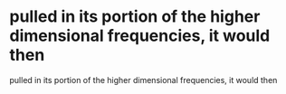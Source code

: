 # pulled in its portion of the higher dimensional frequencies, it would then

pulled in its portion of the higher dimensional frequencies, it would then